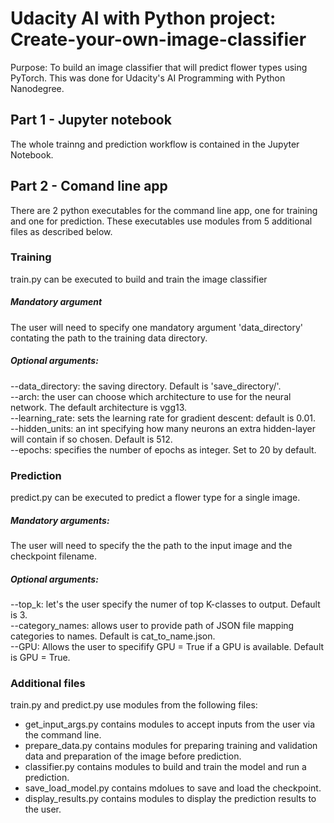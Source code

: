 # Udacity AI with Python project: Create-your-own-image-classifier
Purpose: To build an image classifier that will predict flower types using PyTorch. This was done for Udacity's AI Programming with Python Nanodegree.

## Part 1 - Jupyter notebook
The whole trainng and prediction workflow is contained in the Jupyter Notebook.

## Part 2 - Comand line app
There are 2 python executables for the command line app, one for training and one for prediction. These executables use modules from 5 additional files as described below. 

### Training
train.py can be executed to build and train the image classifier 
##### Mandatory argument
The user will need to specify one mandatory argument 'data_directory' contating the path to the training data directory. 
##### Optional arguments:
--data_directory: the saving directory. Default is 'save_directory/'.  
--arch: the user can choose which architecture to use for the neural network. The default architecture is vgg13.  
--learning_rate: sets the learning rate for gradient descent: default is 0.01.  
--hidden_units: an int specifying how many neurons an extra hidden-layer will contain if so chosen. Default is 512.  
--epochs: specifies the number of epochs as integer. Set to 20 by default.  

### Prediction
predict.py can be executed to predict a flower type for a single image.  
##### Mandatory arguments:
The user will need to specify the the path to the input image and the checkpoint filename.
##### Optional arguments:
--top_k: let's the user specify the numer of top K-classes to output. Default is 3.  
--category_names: allows user to provide path of JSON file mapping categories to names. Default is cat_to_name.json.  
--GPU: Allows the user to specifify GPU = True if a GPU is available. Default is GPU = True.  

### Additional files
train.py and predict.py use modules from the following files:  
* get_input_args.py contains modules to accept inputs from the user via the command line.  
* prepare_data.py contains modules for preparing training and validation data and preparation of the image before prediction.  
* classifier.py contains modules to build and train the model and run a prediction.  
* save_load_model.py contains mdolues to save and load the checkpoint.  
* display_results.py contains modules to display the prediction results to the user.  
